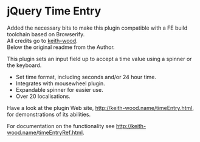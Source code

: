 jQuery Time Entry
=================

Added the necessary bits to make this plugin compatible with a FE build toolchain based on Browserify.  
All credits go to [keith-wood](http://keith-wood.name/).  
Below the original readme from the Author.

This plugin sets an input field up to accept a time value using a spinner or the keyboard.

* Set time format, including seconds and/or 24 hour time.
* Integrates with mousewheel plugin.
* Expandable spinner for easier use.
* Over 20 localisations.

Have a look at the plugin Web site, http://keith-wood.name/timeEntry.html, for demonstrations of its abilities.

For documentation on the functionality see http://keith-wood.name/timeEntryRef.html.

